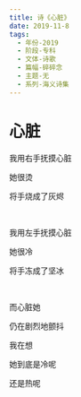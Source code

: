 ```yaml
---
title: 诗《心脏》
date: 2019-11-8
tags:
  - 年份-2019
  - 阶段-专科
  - 文体-诗歌
  - 篇幅-碎碎念
  - 主题-无
  - 系列-海义诗集
---
```


# 心脏

我用右手抚摸心脏

她很烫

将手烧成了灰烬

<br>

我用左手抚摸心脏

她很冷

将手冻成了坚冰

<br>

而心脏她

仍在剧烈地颤抖

我在想

她到底是冷呢

还是热呢
